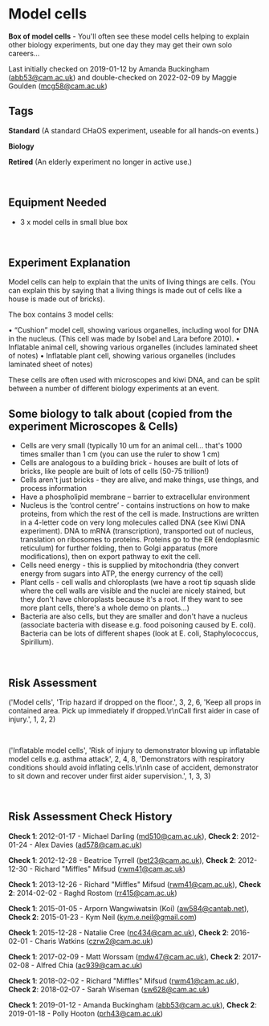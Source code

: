 # Model cells

**Box of model cells** - You'll often see these model cells helping to explain other biology experiments, but one day they may get their own solo careers...

Last initially checked on 2019-01-12 by Amanda Buckingham (abb53@cam.ac.uk) and double-checked on 2022-02-09 by Maggie Goulden (mcg58@cam.ac.uk)

## Tags
<!--- Start Tags (DO NOT REMOVE THIS COMMENT) --->

**Standard** (A standard CHaOS experiment, useable for all hands-on events.)

**Biology**

**Retired** (An elderly experiment no longer in active use.)
<!--- End Tags (DO NOT REMOVE THIS COMMENT) --->

<br/>

## Equipment Needed 
- 3 x model cells in small blue box

<br/>

## Experiment Explanation 

Model cells can help to explain that the units of living things are cells. (You can explain this by saying that a living things is made out of cells like a house is made out of bricks).

The box contains 3 model cells:

• “Cushion” model cell, showing various organelles, including wool for DNA in the nucleus. (This cell was made by Isobel and Lara before 2010).
• Inflatable animal cell, showing various organelles (includes laminated sheet of notes)
• Inflatable plant cell, showing various organelles (includes laminated sheet of notes)

These cells are often used with microscopes and kiwi DNA, and can be split between a number of different biology experiments at an event. 


## Some biology to talk about (copied from the experiment Microscopes & Cells) ##
- Cells are very small (typically 10 um for an animal cell... that's 1000 times smaller than 1 cm (you can use the ruler to show 1 cm)
- Cells are analogous to a building brick - houses are built of lots of bricks, like people are built of lots of cells (50-75 trillion!)
- Cells aren't just bricks - they are alive, and make things, use things, and process information
- Have a phospholipid membrane – barrier to extracellular environment
- Nucleus is the ‘control centre’ - contains instructions on how to make proteins, from which the rest of the cell is made. Instructions are written in a 4-letter code on very long molecules called DNA (see Kiwi DNA experiment). DNA to mRNA (transcription), transported out of nucleus, translation on ribosomes to proteins. Proteins go to the ER (endoplasmic reticulum) for further folding, then to Golgi apparatus (more modifications), then on export pathway to exit the cell.
- Cells need energy - this is supplied by mitochondria (they convert energy from sugars into ATP, the energy currency of the cell)
- Plant cells - cell walls and chloroplasts (we have a root tip squash slide where the cell walls are visible and the nuclei are nicely stained, but they don't have chloroplasts because it's a root. If they want to see more plant cells, there's a whole demo on plants...)
- Bacteria are also cells, but they are smaller and don't have a nucleus (associate bacteria with disease e.g. food poisoning caused by E. coli). Bacteria can be lots of different shapes (look at E. coli, Staphylococcus, Spirillum).


<br/>

## Risk Assessment

('Model cells', 'Trip hazard if dropped on the floor.', 3, 2, 6, 'Keep all props in contained area. Pick up immediately if dropped.\r\nCall first aider in case of injury.', 1, 2, 2)

<br/>

('Inflatable model cells', 'Risk of injury to demonstrator blowing up inflatable model cells e.g. asthma attack', 2, 4, 8, 'Demonstrators with respiratory conditions should avoid inflating cells.\r\nIn case of accident, demonstrator to sit down and recover under first aider supervision.', 1, 3, 3)

<br/>

## Risk Assessment Check History 

**Check 1**: 2012-01-17 - Michael Darling (md510@cam.ac.uk), **Check 2**: 2012-01-24 - Alex Davies (ad578@cam.ac.uk)

**Check 1**: 2012-12-28 - Beatrice Tyrrell (bet23@cam.ac.uk), **Check 2**: 2012-12-30 - Richard "Miffles" Mifsud (rwm41@cam.ac.uk)

**Check 1**: 2013-12-26 - Richard "Miffles" Mifsud (rwm41@cam.ac.uk), **Check 2**: 2014-02-02 - Raghd Rostom (rr415@cam.ac.uk)

**Check 1**: 2015-01-05 - Arporn Wangwiwatsin (Koi) (aw584@cantab.net), **Check 2**: 2015-01-23 - Kym Neil (kym.e.neil@gmail.com)

**Check 1**: 2015-12-28 - Natalie Cree (nc434@cam.ac.uk), **Check 2**: 2016-02-01 - Charis Watkins (czrw2@cam.ac.uk)

**Check 1**: 2017-02-09 - Matt Worssam (mdw47@cam.ac.uk), **Check 2**: 2017-02-08 - Alfred Chia (ac939@cam.ac.uk)

**Check 1**: 2018-02-02 - Richard "Miffles" Mifsud (rwm41@cam.ac.uk), **Check 2**: 2018-02-07 - Sarah Wiseman (sw628@cam.ac.uk)

**Check 1**: 2019-01-12 - Amanda Buckingham (abb53@cam.ac.uk), **Check 2**: 2019-01-18 - Polly Hooton (prh43@cam.ac.uk)